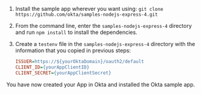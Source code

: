 1. Install the sample app wherever you want using: `git clone https://github.com/okta/samples-nodejs-express-4.git`
2. From the command line, enter the `samples-nodejs-express-4` directory and run `npm install` to install the dependencies.
3. Create a `testenv` file in the  `samples-nodejs-express-4` directory with the information that you copied in previous steps:

    ```ini
    ISSUER=https://${yourOktaDomain}/oauth2/default
    CLIENT_ID={yourAppClientID}
    CLIENT_SECRET={yourAppClientSecret}
    ```

You have now created your App in Okta and installed the Okta <StackSelector snippet="applang" noSelector inline /> sample app.
